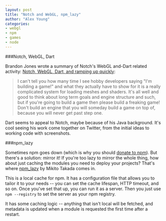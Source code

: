 ```yaml
---
layout: post
title: "Notch and WebGL, npm_lazy"
author: "Alex Young"
categories: 
- webgl
- npm
- games
- node
---
```


###Notch, WebGL, Dart

Brandon Jones wrote a summary of Notch's WebGL and-Dart related activity: [Notch, WebGL, Dart, and ramping up quickly](http://blog.tojicode.com/2013/12/notch-webgl-dart-and-ramping-up-quickly.html):

> I can't tell you how many time I see hobby developers saying "I'm building a game!" and what they actually have to show for it is a really complicated system for loading meshes and shaders. It's all well and good to think about long term goals and engine structure and such, but if you're going to build a game then please build a freaking game! Don't build an engine that you will someday build a game on top of, because you will never get past step one.

Dart seems to appeal to Notch, maybe because of his Java background.  It's cool seeing his work come together on Twitter, from the initial ideas to working code with screenshots.

###npm_lazy

Sometimes npm goes down (which is why you should [donate to npm](https://scalenpm.org/)).  But there's a solution: mirror it!  If you're too lazy to mirror the whole thing, how about just caching the modules you need to deploy your projects?  That's where [npm_lazy](http://mixu.net/npm_lazy/) by Mikito Takada comes in.

This is a local cache for npm.  It has a configuration file that allows you to tailor it to your needs -- you can set the cache lifespan, HTTP timeout, and so on.  Once you've set that up, you can run it as a server.  Then you just use `npm --registry` to set the server as your npm registry.

It has some caching logic -- anything that isn't local will be fetched, and metadata is updated when a module is requested the first time after a restart.
